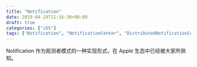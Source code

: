 ```yaml
---
title: "Notification"
date: 2019-04-19T11:16:30+08:00
draft: true
categories: ["iOS"]
tags: ["Notification", "NotificationCenter", "DistributedNotificationCenter"]
---
```



Notification 作为观测者模式的一种实现形式，在 Apple 生态中已经被大家所熟知。